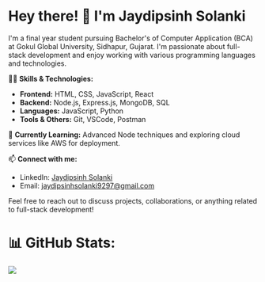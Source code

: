 # Hey there! 👋 I'm Jaydipsinh Solanki

I'm a final year student pursuing Bachelor's of Computer Application (BCA) at Gokul Global University, Sidhapur, Gujarat. I'm passionate about full-stack development and enjoy working with various programming languages and technologies.

👨‍💻 **Skills & Technologies:**
- **Frontend:** HTML, CSS, JavaScript, React
- **Backend:** Node.js, Express.js, MongoDB, SQL
- **Languages:** JavaScript, Python
- **Tools & Others:** Git, VSCode, Postman

🌱 **Currently Learning:** Advanced Node techniques and exploring cloud services like AWS for deployment.

📫 **Connect with me:**
- LinkedIn: [Jaydipsinh Solanki](https://www.linkedin.com/in/jaydipsinhsolanki/)
- Email: jaydipsinhsolanki9297@gmail.com

Feel free to reach out to discuss projects, collaborations, or anything related to full-stack development!
# 📊 GitHub Stats:
![](https://github-readme-streak-stats.herokuapp.com/?user=jaydipsinh13&theme=dark&hide_border=true)<br/>
